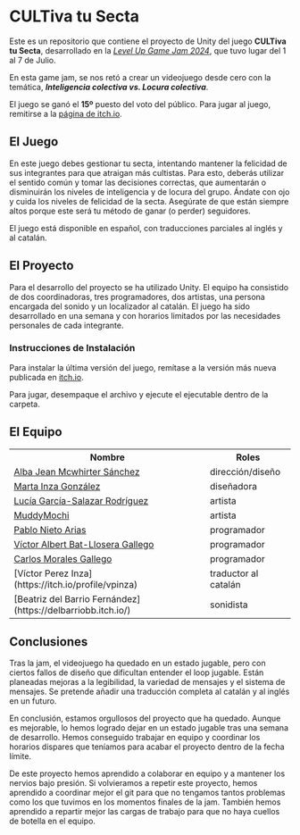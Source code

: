 <h1>CULTiva tu Secta</h1>

Este es un repositorio que contiene el proyecto de Unity del juego **CULTiva tu Secta**, desarrollado en la <a href=https://itch.io/jam/level-up-game-jam-2024>_Level Up Game Jam 2024_</a>, que tuvo lugar del 1 al 7 de Julio. 

En esta game jam, se nos retó a crear un videojuego desde cero con la temática, _**Inteligencia colectiva vs. Locura colectiva**_.

El juego se ganó el **15º** puesto del voto del público. Para jugar al juego, remitirse a la <a href=https://slendev.itch.io/cultiva-tu-secta>página de itch.io</a>.

<h2>El Juego</h2>

En este juego debes gestionar tu secta, intentando mantener la felicidad de sus integrantes para que atraigan más cultistas. 
Para esto, deberás utilizar el sentido común y tomar las decisiones correctas, que aumentarán o disminuirán los niveles de inteligencia y de locura del grupo.
Ándate con ojo y cuida los niveles de felicidad de la secta. Asegúrate de que están siempre altos porque este será tu método de ganar (o perder) seguidores.

El juego está disponible en español, con traducciones parciales al inglés y al catalán.

<h2>El Proyecto</h2>

Para el desarrollo del proyecto se ha utilizado Unity. El equipo ha consistido de dos coordinadoras, tres programadores, dos artistas, una persona encargada del sonido y un localizador al catalán.
El juego ha sido desarrollado en una semana y con horarios limitados por las necesidades personales de cada integrante.

<h3>Instrucciones de Instalación</h3>

Para instalar la última versión del juego, remítase a la versión más nueva publicada en <a href=https://slendev.itch.io/cultiva-tu-secta>itch.io</a>.

Para jugar, desempaque el archivo y ejecute el ejecutable dentro de la carpeta.

<h2>El Equipo</h2>

<table>
  <tr>
    <th>Nombre</th>
    <th>Roles</th>
  </tr>
  <tr>
    <td><a href=https://github.com/BlueAlb>Alba Jean Mcwhirter Sánchez</a></td>
    <td>dirección/diseño</td>
  </tr>
  <tr>
    <td><a href=https://mar4itchio.itch.io/>Marta Inza González</a></td>
    <td>diseñadora</td>
  </tr>
  <tr>
    <td><a href=https://itch.io/profile/luziajones>Lucía García-Salazar Rodríguez</a></td>
    <td>artista</td>
  </tr>
  <tr>
    <td><a href=https://www.instagram.com/muddymochiart/>MuddyMochi</a></td>
    <td>artista</td>
  </tr>
  <tr>
    <td><a href=https://www.linkedin.com/in/pablo-nie-ar/>Pablo Nieto Arias</a></td>
    <td>programador</td>
  </tr>
  <tr>
    <td><a href=https://github.com/BatlloseraDev>Víctor Albert Bat-Llosera Gallego</a></td>
    <td>programador</td>
  </tr>
  <tr>
    <td><a href=https://github.com/carlox1998>Carlos Morales Gallego</a></td>
    <td>programador</td>
  </tr>
  <tr>
    <td>[Víctor Perez Inza](https://itch.io/profile/vpinza)</td>
    <td>traductor al catalán</td>
  </tr>
  <tr>
    <td>[Beatriz del Barrio Fernández](https://delbarriobb.itch.io/)</td>
    <td>sonidista</td>
  </tr>
</table>

<h2>Conclusiones</h2>

Tras la jam, el videojuego ha quedado en un estado jugable, pero con ciertos fallos de diseño que dificultan entender el loop jugable. 
Están planeadas mejoras a la legibilidad, la variedad de mensajes y el sistema de mensajes. 
Se pretende añadir una traducción completa al catalán y al inglés en un futuro.

En conclusión, estamos orgullosos del proyecto que ha quedado. Aunque es mejorable, lo hemos logrado dejar en un estado jugable tras una semana de desarrollo. 
Hemos conseguido trabajar en equipo y coordinar los horarios dispares que teníamos para acabar el proyecto dentro de la fecha límite.

De este proyecto hemos aprendido a colaborar en equipo y a mantener los nervios bajo presión. 
Si volvieramos a repetir este proyecto, hemos aprendido a coordinar mejor el git para que no tengamos tantos problemas como los que tuvimos en los momentos finales de la jam.
También hemos aprendido a repartir mejor las cargas de trabajo para que no haya cuellos de botella en el equipo.


